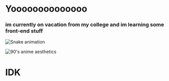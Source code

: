 # Yoooooooooooooo
### im currently on vacation from my college and im learning some front-end stuff

![Snake animation](https://github.com/joao-domingos/joao-domingos/blob/output/github-contribution-grid-snake.svg)

![90's anime aesthetics](https://64.media.tumblr.com/db34822ac87860e09b9c27e8b8494cf4/678b8c1aaccb9619-16/s1280x1920/8dbc52b2166a54502c99dd00abb1f3e266354c2e.jpg)


<div>
  <main>
    <h1>IDK</h1>
  </main>
</div>
